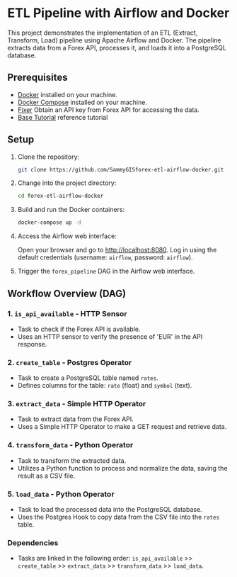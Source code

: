 # ETL Pipeline with Airflow and Docker

This project demonstrates the implementation of an ETL (Extract, Transform, Load) pipeline using Apache Airflow and Docker. The pipeline extracts data from a Forex API, processes it, and loads it into a PostgreSQL database.
## Prerequisites

- [Docker](https://www.docker.com/get-started) installed on your machine.
- [Docker Compose](https://docs.docker.com/compose/install/) installed on your machine.
- [Fixer](https://fixer.io/) Obtain an API key from Forex API for accessing the data.
- [Base Tutorial](https://blog.devgenius.io/etl-process-using-airflow-and-docker-226aa5c7a41a) reference tutorial

## Setup
1. Clone the repository:

    ```bash
    git clone https://github.com/SammyGISforex-etl-airflow-docker.git
    ```

2. Change into the project directory:

    ```bash
    cd forex-etl-airflow-docker
    ```

3. Build and run the Docker containers:

    ```bash
    docker-compose up -d
    ```

4. Access the Airflow web interface:

    Open your browser and go to [http://localhost:8080](http://localhost:8080). Log in using the default credentials (username: `airflow`, password: `airflow`).

5. Trigger the `forex_pipeline` DAG in the Airflow web interface.

##  Workflow Overview (DAG)

### 1. `is_api_available` - HTTP Sensor

- Task to check if the Forex API is available.
- Uses an HTTP sensor to verify the presence of 'EUR' in the API response.

### 2. `create_table` - Postgres Operator

- Task to create a PostgreSQL table named `rates`.
- Defines columns for the table: `rate` (float) and `symbol` (text).

### 3. `extract_data` - Simple HTTP Operator

- Task to extract data from the Forex API.
- Uses a Simple HTTP Operator to make a GET request and retrieve data.

### 4. `transform_data` - Python Operator

- Task to transform the extracted data.
- Utilizes a Python function to process and normalize the data, saving the result as a CSV file.

### 5. `load_data` - Python Operator

- Task to load the processed data into the PostgreSQL database.
- Uses the Postgres Hook to copy data from the CSV file into the `rates` table.

### Dependencies

- Tasks are linked in the following order: `is_api_available` >> `create_table` >> `extract_data` >> `transform_data` >> `load_data`.
